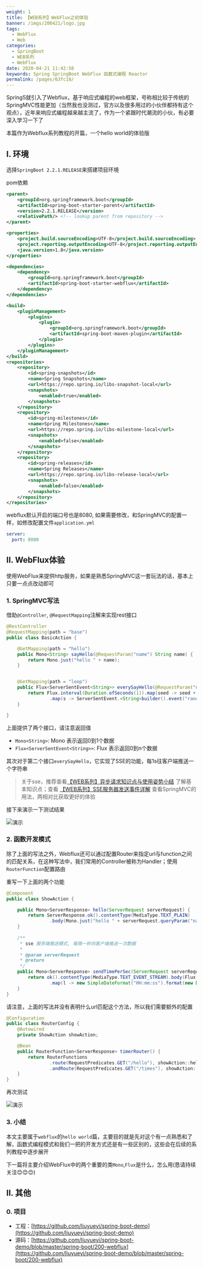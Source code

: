 ```yaml
---
weight: 1
title: 【WEB系列】WebFlux之初体验
banner: /imgs/200421/logo.jpg
tags: 
  - WebFlux
  - Web
categories: 
  - SpringBoot
  - WEB系列
  - WebFlux
date: 2020-04-21 11:42:58
keywords: Spring SpringBoot WebFlux 函数式编程 Reactor
permalink: /pages/63fc18/
---
```


Spring5就引入了Webflux，基于响应式编程的web框架，号称相比较于传统的SpringMVC性能更加（当然我也没测过，官方以及很多用过的小伙伴都持有这个观点），近年来响应式编程越来越主流了，作为一个紧跟时代潮流的小伙，有必要深入学习一下了

本篇作为Webflux系列教程的开篇，一个hello world的体验版

<!-- more -->

## I. 环境

选择`SpringBoot 2.2.1.RELEASE`来搭建项目环境

pom依赖

```xml
<parent>
    <groupId>org.springframework.boot</groupId>
    <artifactId>spring-boot-starter-parent</artifactId>
    <version>2.2.1.RELEASE</version>
    <relativePath/> <!-- lookup parent from repository -->
</parent>

<properties>
    <project.build.sourceEncoding>UTF-8</project.build.sourceEncoding>
    <project.reporting.outputEncoding>UTF-8</project.reporting.outputEncoding>
    <java.version>1.8</java.version>
</properties>

<dependencies>
    <dependency>
        <groupId>org.springframework.boot</groupId>
        <artifactId>spring-boot-starter-webflux</artifactId>
    </dependency>
</dependencies>

<build>
    <pluginManagement>
        <plugins>
            <plugin>
                <groupId>org.springframework.boot</groupId>
                <artifactId>spring-boot-maven-plugin</artifactId>
            </plugin>
        </plugins>
    </pluginManagement>
</build>
<repositories>
    <repository>
        <id>spring-snapshots</id>
        <name>Spring Snapshots</name>
        <url>https://repo.spring.io/libs-snapshot-local</url>
        <snapshots>
            <enabled>true</enabled>
        </snapshots>
    </repository>
    <repository>
        <id>spring-milestones</id>
        <name>Spring Milestones</name>
        <url>https://repo.spring.io/libs-milestone-local</url>
        <snapshots>
            <enabled>false</enabled>
        </snapshots>
    </repository>
    <repository>
        <id>spring-releases</id>
        <name>Spring Releases</name>
        <url>https://repo.spring.io/libs-release-local</url>
        <snapshots>
            <enabled>false</enabled>
        </snapshots>
    </repository>
</repositories>
```

webflux默认开启的端口号也是8080, 如果需要修改，和SpringMVC的配置一样，如修改配置文件`application.yml`

```yml
server:
  port: 8080
```

## II. WebFlux体验

使用WebFlux来提供http服务，如果是熟悉SpringMVC这一套玩法的话，基本上只要一点点改动即可

### 1. SpringMVC写法

借助`@Controller`, `@RequestMapping`注解来实现rest接口

```java
@RestController
@RequestMapping(path = "base")
public class BasicAction {

    @GetMapping(path = "hello")
    public Mono<String> sayHello(@RequestParam("name") String name) {
        return Mono.just("hello " + name);
    }


    @GetMapping(path = "loop")
    public Flux<ServerSentEvent<String>> everySayHello(@RequestParam("name") String name) {
        return Flux.interval(Duration.ofSeconds(1)).map(seed -> seed + seed)
                .map(s -> ServerSentEvent.<String>builder().event("rand").data(name + "|" + s).build());
    }

}
```

上面提供了两个接口，请注意返回值

- `Mono<String>`:  Mono 表示返回0到1个数据
- `Flux<ServerSentEvent<String>>`: Flux 表示返回0到n个数据

其次对于第二个接口`everySayHello`，它实现了SSE的功能，每1s往客户端推送一个字符串

> 关于sse，推荐查看[【WEB系列】异步请求知识点与使用姿势小结](http://spring.hhui.top/spring-blog/2020/03/29/200329-SpringBoot%E7%B3%BB%E5%88%97%E6%95%99%E7%A8%8B%E4%B9%8B%E5%BC%82%E6%AD%A5%E8%AF%B7%E6%B1%82%E6%9C%80%E5%85%A8%E7%9F%A5%E8%AF%86%E7%82%B9%E4%B8%8E%E4%BD%BF%E7%94%A8%E5%A7%BF%E5%8A%BF/) 了解基本知识点；查看 [【WEB系列】SSE服务器发送事件详解](http://spring.hhui.top/spring-blog/2020/04/01/200401-SpringBoot%E7%B3%BB%E5%88%97%E6%95%99%E7%A8%8B%E4%B9%8BSSE%E6%9C%8D%E5%8A%A1%E5%99%A8%E5%8F%91%E9%80%81%E4%BA%8B%E4%BB%B6%E8%AF%A6%E8%A7%A3/) 查看SpringMVC的用法，两相对比获取更好的体验


接下来演示一下测试结果

![演示](/imgs/200421/00.gif)

### 2. 函数开发模式

除了上面的写法之外，Webflux还可以通过配置Router来指定url与function之间的匹配关系，在这种写法中，我们常用的Controller被称为Handler；使用`RouterFunction`配置路由

重写一下上面的两个功能

```java
@Component
public class ShowAction {

    public Mono<ServerResponse> hello(ServerRequest serverRequest) {
        return ServerResponse.ok().contentType(MediaType.TEXT_PLAIN)
                .body(Mono.just("hello " + serverRequest.queryParam("name").orElse("NoBody")), String.class);
    }
 
    /**
     * sse 服务端推送模式, 每隔一秒向客户端推送一次数据
     *
     * @param serverRequest
     * @return
     */
    public Mono<ServerResponse> sendTimePerSec(ServerRequest serverRequest) {
        return ok().contentType(MediaType.TEXT_EVENT_STREAM).body(Flux.interval(Duration.ofSeconds(1))
                .map(l -> new SimpleDateFormat("HH:mm:ss").format(new Date())), String.class);
    }
}
```

请注意，上面的写法并没有表明什么url匹配这个方法，所以我们需要额外的配置

```java
@Configuration
public class RouterConfig {
    @Autowired
    private ShowAction showAction;

    @Bean
    public RouterFunction<ServerResponse> timerRouter() {
        return RouterFunctions
                .route(RequestPredicates.GET("/hello"), showAction::hello)
                .andRoute(RequestPredicates.GET("/times"), showAction::sendTimePerSec);
    }
}
```

再次测试

![演示](/imgs/200421/01.gif)

### 3. 小结

本文主要属于`webflux`的`hello world`篇，主要目的就是先对这个有一点熟悉和了解，函数式编程模式和我们一把的开发方式还是有一些区别的，这些会在后续的系列教程中逐步展开

下一篇将主要介绍WebFlux中的两个重要的类`Mono`,`Flux`是什么，怎么用(恳请持续关注😊😊😊)


## II. 其他

### 0. 项目

- 工程：[https://github.com/liuyueyi/spring-boot-demo](https://github.com/liuyueyi/spring-boot-demo)
- 源码：[https://github.com/liuyueyi/spring-boot-demo/blob/master/spring-boot/200-webflux](https://github.com/liuyueyi/spring-boot-demo/blob/master/spring-boot/200-webflux)

